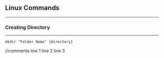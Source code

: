 ## Linux Commands 
---
### Creating Directory
---
 ```
 mkdir "Folder Name" {directory}
```
 //comments
 line 1
 line 2
 line 3
